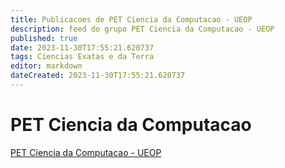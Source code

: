 ```yaml
---
title: Publicacoes de PET Ciencia da Computacao - UEOP
description: feed do grupo PET Ciencia da Computacao - UEOP
published: true
date: 2023-11-30T17:55:21.620737
tags: Ciencias Exatas e da Terra
editor: markdown
dateCreated: 2023-11-30T17:55:21.620737
---
```


# PET Ciencia da Computacao
[PET Ciencia da Computacao - UEOP](/grupo/22PETCienciadaComputacaoUEOP.md)